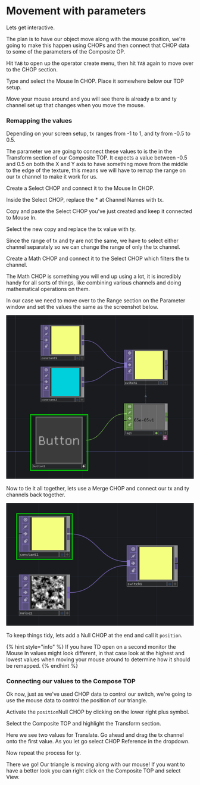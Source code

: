 # Movement with parameters

Lets get interactive. 

The plan is to have our object move along with the mouse position, we're going to make this happen using CHOPs and then connect that CHOP data to some of the parameters of the Composite OP.

Hit `TAB` to open up the operator create menu, then hit `TAB` again to move over to the CHOP section. 

Type and select the Mouse In CHOP. Place it somewhere below our TOP setup.

Move your mouse around and you will see there is already a tx and ty channel set up that changes when you move the mouse. 

### Remapping the values

Depending on your screen setup, tx ranges from -1 to 1, and ty from -0.5 to 0.5.

The parameter we are going to connect these values to is the in the Transform section of our Composite TOP. It expects a value between -0.5 and 0.5 on both the X and Y axis to have something move from the middle to the edge of the texture, this means we will have to remap the range on our tx channel to make it work for us.

Create a Select CHOP and connect it to the Mouse In CHOP.

Inside the Select CHOP, replace the \* at Channel Names with tx.

Copy and paste the Select CHOP you've just created and keep it connected to Mouse In.

Select the new copy and replace the tx value with ty.

Since the range of tx and ty are not the same, we have to select either channel separately so we can change the range of only the tx channel.

Create a Math CHOP and connect it to the Select CHOP which filters the tx channel.

The Math CHOP is something you will end up using a lot, it is incredibly handy for all sorts of things, like combining various channels and doing mathematical operations on them.

In our case we need to move over to the Range section on the Parameter window and set the values the same as the screenshot below.

![Parameters for our tx channel inside the Math OP](../../../.gitbook/assets/image%20%2825%29.png)

Now to tie it all together, lets use a Merge CHOP and connect our tx and ty channels back together.

![](../../../.gitbook/assets/image%20%2818%29.png)

To keep things tidy, lets add a Null CHOP at the end and call it `position`.

{% hint style="info" %}
If you have TD open on a second monitor the Mouse In values might look different, in that case look at the highest and lowest values when moving your mouse around to determine how it should be remapped.
{% endhint %}

### Connecting our values to the Compose TOP

Ok now, just as we've used CHOP data to control our switch, we're going to use the mouse data to control the position of our triangle.

Activate the `position`Null CHOP by clicking on the lower right plus symbol.

Select the Composite TOP and highlight the Transform section.

Here we see two values for Translate. Go ahead and drag the tx channel onto the first value. As you let go select CHOP Reference in the dropdown.

Now repeat the process for ty.

There we go! Our triangle is moving along with our mouse! If you want to have a better look you can right click on the Composite TOP and select View.


